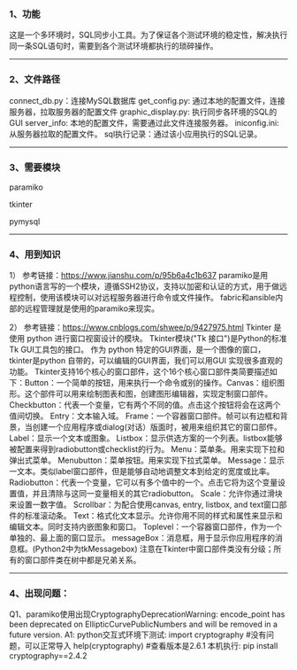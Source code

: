 ### 1、功能

这是一个多环境时，SQL同步小工具。为了保证各个测试环境的稳定性，解决执行同一条SQL语句时，需要到各个测试环境都执行的琐碎操作。

------

### 2、文件路径

connect_db.py：连接MySQL数据库
get_config.py: 通过本地的配置文件，连接服务器，拉取服务器的配置文件
graphic_display.py: 执行同步各环境的SQL的GUI
server_info: 本地的配置文件，需要通过此文件连接服务器。
iniconfig.ini: 从服务器拉取的配置文件。
sql执行记录：通过该小应用执行的SQL记录。

------

### 3、需要模块

paramiko

tkinter

pymysql

---
### 4、用到知识

1）
参考链接：https://www.jianshu.com/p/95b6a4c1b637
paramiko是用python语言写的一个模块，遵循SSH2协议，支持以加密和认证的方式，用于做远程控制，使用该模块可以对远程服务器进行命令或文件操作。
fabric和ansible内部的远程管理就是使用的paramiko来现实。

2）
参考链接：https://www.cnblogs.com/shwee/p/9427975.html
Tkinter 是使用 python 进行窗口视窗设计的模块。
Tkinter模块("Tk 接口")是Python的标准Tk GUI工具包的接口。
作为 python 特定的GUI界面，是一个图像的窗口，tkinter是python 自带的，可以编辑的GUI界面，我们可以用GUI 实现很多直观的功能。
Tkinter支持16个核心的窗口部件，这个16个核心窗口部件类简要描述如下：Button：一个简单的按钮，用来执行一个命令或别的操作。Canvas：组织图形。这个部件可以用来绘制图表和图，创建图形编辑器，实现定制窗口部件。Checkbutton：代表一个变量，它有两个不同的值。点击这个按钮将会在这两个值间切换。
Entry：文本输入域。
Frame：一个容器窗口部件。帧可以有边框和背景，当创建一个应用程序或dialog(对话）版面时，被用来组织其它的窗口部件。
Label：显示一个文本或图象。
Listbox：显示供选方案的一个列表。listbox能够被配置来得到radiobutton或checklist的行为。
Menu：菜单条。用来实现下拉和弹出式菜单。
Menubutton：菜单按钮。用来实现下拉式菜单。
Message：显示一文本。类似label窗口部件，但是能够自动地调整文本到给定的宽度或比率。
Radiobutton：代表一个变量，它可以有多个值中的一个。点击它将为这个变量设置值，并且清除与这同一变量相关的其它radiobutton。
Scale：允许你通过滑块来设置一数字值。
Scrollbar：为配合使用canvas, entry, listbox, and text窗口部件的标准滚动条。
Text：格式化文本显示。允许你用不同的样式和属性来显示和编辑文本。同时支持内嵌图象和窗口。
Toplevel：一个容器窗口部件，作为一个单独的、最上面的窗口显示。
messageBox：消息框，用于显示你应用程序的消息框。(Python2中为tkMessagebox)
注意在Tkinter中窗口部件类没有分级；所有的窗口部件类在树中都是兄弟关系。

---
### 4、出现问题：

Q1、paramiko使用出现CryptographyDeprecationWarning: encode_point has been deprecated on  EllipticCurvePublicNumbers and will be removed in a future version.
A1:
python交互式环境下测试:
import cryptography   #没有问题，可以正常导入
help(cryptography)     #查看版本是2.6.1
本机执行:
pip install cryptography==2.4.2